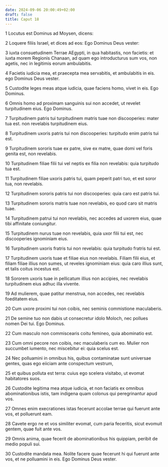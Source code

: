 ```yaml
---
date: 2024-09-06 20:00:49+02:00
draft: false
title: Caput 18
---
```





1 Locutus est Dominus ad Moysen, dicens:

2 Loquere filiis Israel, et dices ad eos: Ego Dominus Deus vester:

3 iuxta consuetudinem Terrae AEgypti, in qua habitastis, non facietis: et iuxta morem Regionis Chanaan, ad quam ego introducturus sum vos, non agetis, nec in legitimis eorum ambulabitis.

4 Facietis iudicia mea, et praecepta mea servabitis, et ambulabitis in eis. ego Dominus Deus vester.

5 Custodite leges meas atque iudicia, quae faciens homo, vivet in eis. Ego Dominus.

6 Omnis homo ad proximam sanguinis sui non accedet, ut revelet turpitudinem eius. Ego Dominus.

7 Turpitudinem patris tui turpitudinem matris tuae non discooperies: mater tua est. non revelabis turpitudinem eius.

8 Turpitudinem uxoris patris tui non discooperies: turpitudo enim patris tui est.

9 Turpitudinem sororis tuae ex patre, sive ex matre, quae domi vel foris genita est, non revelabis.

10 Turpitudinem filiae filii tui vel neptis ex filia non revelabis: quia turpitudo tua est.

11 Turpitudinem filiae uxoris patris tui, quam peperit patri tuo, et est soror tua, non revelabis.

12 Turpitudinem sororis patris tui non discooperies: quia caro est patris tui.

13 Turpitudinem sororis matris tuae non revelabis, eo quod caro sit matris tuae.

14 Turpitudinem patrui tui non revelabis, nec accedes ad uxorem eius, quae tibi affinitate coniungitur.

15 Turpitudinem nurus tuae non revelabis, quia uxor filii tui est, nec discooperies ignominiam eius.

16 Turpitudinem uxoris fratris tui non revelabis: quia turpitudo fratris tui est.

17 Turpitudinem uxoris tuae et filiae eius non revelabis. Filiam filii eius, et filiam filiae illius non sumes, ut reveles ignominiam eius: quia caro illius sunt, et talis coitus incestus est.

18 Sororem uxoris tuae in pellicatum illius non accipies, nec revelabis turpitudinem eius adhuc illa vivente.

19 Ad mulierem, quae patitur menstrua, non accedes, nec revelabis foeditatem eius.

20 Cum uxore proximi tui non coibis, nec seminis commistione maculaberis.

21 De semine tuo non dabis ut consecretur idolo Moloch, nec pollues nomen Dei tui. Ego Dominus.

22 Cum masculo non commiscearis coitu femineo, quia abominatio est.

23 Cum omni pecore non coibis, nec maculaberis cum eo. Mulier non succumbet iumento, nec miscebitur ei: quia scelus est.

24 Nec polluamini in omnibus his, quibus contaminatae sunt universae gentes, quas ego eiiciam ante conspectum vestrum,

25 et quibus polluta est terra: cuius ego scelera visitabo, ut evomat habitatores suos.

26 Custodite legitima mea atque iudicia, et non faciatis ex omnibus abominationibus istis, tam indigena quam colonus qui peregrinantur apud vos.

27 Omnes enim execrationes istas fecerunt accolae terrae qui fuerunt ante vos, et polluerunt eam.

28 Cavete ergo ne et vos similiter evomat, cum paria feceritis, sicut evomuit gentem, quae fuit ante vos.

29 Omnis anima, quae fecerit de abominationibus his quippiam, peribit de medio populi sui.

30 Custodite mandata mea. Nolite facere quae fecerunt hi qui fuerunt ante vos, et ne polluamini in eis. Ego Dominus Deus vester.

